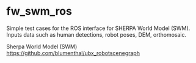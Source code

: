 # fw_swm_ros
Simple test cases for the ROS interface for SHERPA World Model (SWM). Inputs data such as human detections, robot poses, DEM, orthomosaic.

Sherpa World Model (SWM)
https://github.com/blumenthal/ubx_robotscenegraph
